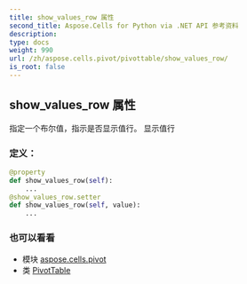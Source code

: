 ```yaml
---
title: show_values_row 属性
second_title: Aspose.Cells for Python via .NET API 参考资料
description:
type: docs
weight: 990
url: /zh/aspose.cells.pivot/pivottable/show_values_row/
is_root: false
---
```

## show_values_row 属性

指定一个布尔值，指示是否显示值行。
显示值行
### 定义：
```python
@property
def show_values_row(self):
    ...
@show_values_row.setter
def show_values_row(self, value):
    ...
```

### 也可以看看
* 模块 [aspose.cells.pivot](../../)
* 类 [PivotTable](/cells/python-net/zh/aspose.cells.pivot/pivottable)
